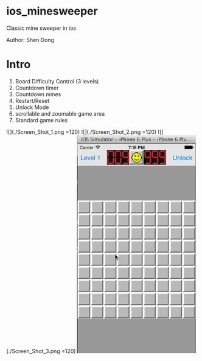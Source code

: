 # ios_minesweeper
Classic mine sweeper in ios

Author: Shen Dong

# Intro
1. Board Difficulty Control (3 levels)
2. Countdown timer
3. Countdown mines
4. Restart/Reset
5. Unlock Mode
6. scrollable and zoomable game area
7. Standard game rules


![](./Screen_Shot_1.png =120)
![](./Screen_Shot_2.png =120)
![](./Screen_Shot_3.png =120)
![](./classicMineSweeper_demo.gif)


